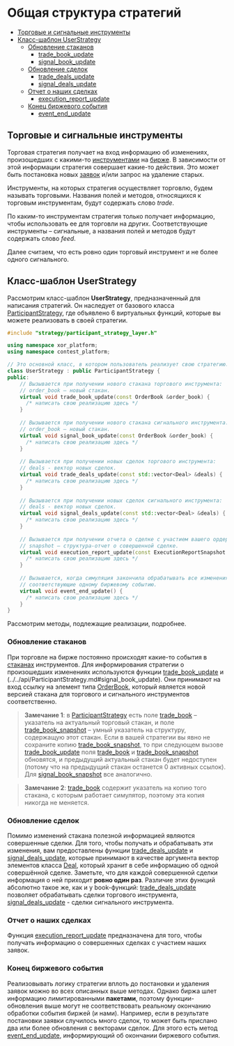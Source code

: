 # Общая структура стратегий

* [Торговые и сигнальные инструменты](#trade_and_feed_instruments)
* [Класс-шаблон UserStrategy](#user_strategy)
    * [Обновление стаканов](#book_update)
      * [trade_book_update](#book_update)
      * [signal_book_update](#book_update)
    * [Обновление сделок](#deals_update)
      * [trade_deals_update](#deals_update)
      * [signal_deals_update](#deals_update)
    * [Отчет о наших сделках](#execution_report)
      * [execution_report_update](#execution_report)
    * [Конец биржевого события](#event_end)
      * [event_end_update](#event_end)

<a name = "trade_and_feed_instruments"></a>
## Торговые и сигнальные инструменты
Торговая стратегия получает на вход информацию об изменениях, произошедших с какими-то [инструментами](../glossary.md#instrument) на [бирже](../glossary.md#exchange). В зависимости от этой информации стратегия совершает какие-то действия. Это может быть постановка новых [заявок](../glossary.md#order) и/или запрос на удаление старых. 

Инструменты, на которых стратегия осуществляет торговлю, будем называть торговыми. Названия полей и методов, относящихся к торговым инструментам, будут содержать слово *trade*. 

По каким-то инструментам стратегия только получает информацию, чтобы использовать ее для торговли на других. Соответствующие инструменты – сигнальные, а названия полей и методов будут содержать слово *feed*.

Далее считаем, что есть ровно один торговый инструмент и не более одного сигнального.

<a name = "user_strategy"></a>
## Класс-шаблон UserStrategy
Рассмотрим класс-шаблон **UserStrategy**, предназначенный для написания стратегий. Он наследует от базового класса [ParticipantStrategy](../../api/ParticipantStrategy.md), где объявлено 6 виртуальных функций, которые вы можете реализовать в своей стратегии.

```cpp
#include "strategy/participant_strategy_layer.h"

using namespace xor_platform;
using namespace contest_platform;

// Это основной класс, в котором пользователь реализует свою стратегию.
class UserStrategy : public ParticipantStrategy {
public:  
    // Вызывается при получении нового стакана торгового инструмента:
    // order_book – новый стакан.
    virtual void trade_book_update(const OrderBook &order_book) {
      /* написать свою реализацию здесь */
    }
    
    // Вызывается при получении нового стакана сигнального инструмента:
    // order_book – новый стакан.
    virtual void signal_book_update(const OrderBook &order_book) {
      /* написать свою реализацию здесь */
    }
    
    // Вызывается при получении новых сделок торгового инструмента:
    // deals - вектор новых сделок.
    virtual void trade_deals_update(const std::vector<Deal> &deals) {
      /* написать свою реализацию здесь */
    }
    
    // Вызывается при получении новых сделок сигнального инструмента:
    // deals - вектор новых сделок.
    virtual void signal_deals_update(const std::vector<Deal> &deals) {
      /* написать свою реализацию здесь */
    }
    
    // Вызывается при получении отчета о сделке с участием вашего ордера:
    // snapshot – структура-отчет о совершенной сделке.
    virtual void execution_report_update(const ExecutionReportSnapshot &snapshot) {
      /* написать свою реализацию здесь */
    }
    
    // Вызывается, когда симуляция закончила обрабатывать все изменения,
    // соответствующие одному биржевому событию.
    virtual void event_end_update() {
      /* написать свою реализацию здесь */
    }
}
```

Рассмотрим методы, подлежащие реализации, подробнее.

<a name="book_update"></a>
### Обновление стаканов
При торговле на бирже постоянно происходят какие-то события в [стаканах](../glossary.md#order_book) инструментов. Для информирования стратегии о произошедших изменениях используются функции [trade_book_update](../../api/ParticipantStrategy.md#trade_book_update) и (../../api/ParticipantStrategy.md#signal_book_update). Они принимают на вход ссылку на элемент типа [OrderBook](../../api/OrderBook.md), который является новой версией стакана для торгового и сигнального инструментов соответственно.

>**Замечание 1**: в [ParticipantStrategy](../../api/ParticipantStrategy.md) есть поле [trade_book](../../api/ParticipantStrategy.md#trade_book) – указатель на актуальный торговый стакан, и поле [trade_book_snapshot](../../api/ParticipantStrategy.md#trade_book_snapshot) – умный указатель на структуру, содержащую этот стакан. Если в вашей стратегии вы явно не сохраните копию [trade_book_snapshot](../../api/ParticipantStrategy.md#trade_book_snapshot), то при следующем вызове [trade_book_update](../../api/ParticipantStrategy.md#trade_book_update) поля [trade_book](../../api/ParticipantStrategy.md#trade_book) и [trade_book_snapshot](../../api/ParticipantStrategy.md#trade_book_snapshot) обновятся, и предыдущий актуальный стакан будет недоступен (потому что на предыдущий стакан останется 0 активных ссылок). Для [signal_book_snapshot](../../api/ParticipantStrategy.md#signal_book_snapshot) все аналогично.

>**Замечание 2**: [trade_book](../../api/ParticipantStrategy.md#trade_book) содержит указатель на копию того стакана, с которым работает симулятор, поэтому эта копия никогда не меняется.

<a name="deals_update"></a>
### Обновление сделок
Помимо изменений стакана полезной информацией являются совершенные сделки. Для того, чтобы получать и обрабатывать эти изменения, вам предоставлены функции [trade_deals_update](../../api/ParticipantStrategy.md#trade_deals_update) и [signal_deals_update](../../api/ParticipantStrategy.md#signal_deals_update), которые принимают в качестве аргумента вектор элементов класса [Deal](../../api/Deal.md), который хранит в себе информацию об одной совершённой сделке. Заметьте, что для каждой совершенной сделки информация о ней приходит **ровно один раз**. Различие этих функций абсолютно такое же, как и у book-функций: [trade_deals_update](../../api/ParticipantStrategy.md#trade_deals_update) позволяет обрабатывать сделки торгового инструмента, [signal_deals_update](../../api/ParticipantStrategy.md#signal_deals_update) - сделки сигнального инструмента.

<a name="execution_report"></a>
### Отчет о наших сделках
Функция [execution_report_update](../../api/ParticipantStrategy.md#execution_report_update) предназначена для того, чтобы получать информацию о совершенных сделках с участием наших заявок.

<a name="event_end"></a>
### Конец биржевого события
Реализовывать логику стратегии вплоть до постановки и удаления заявок можно во всех описанных выше методах. Однако биржа шлет информацию лимитированными **пакетами**, поэтому функции-обновления выше могут не соответствовать реальному окончанию обработки события биржей (и нами). Например, если в результате постановки заявки случилось много сделок, то может быть прислано два или более обновления с векторами сделок. Для этого есть метод [event_end_update](../../api/ParticipantStrategy.md#event_end_update), информирующий об окончании биржевого события.


